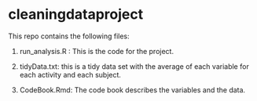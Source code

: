 # cleaningdataproject

This repo contains the following files:

1. run_analysis.R : This is the code for the project.

1. tidyData.txt: this is a tidy data set with the average of each variable for each activity and each subject.

1. CodeBook.Rmd: The code book describes the variables and the data. 